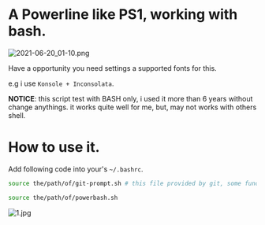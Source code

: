 # A Powerline like PS1, working with bash.

![2021-06-20_01-10.png](http://zw963.github.io/images/11278115292820.png)

Have a opportunity you need settings a supported fonts for this.

e.g i use `Konsole + Inconsolata`.

__NOTICE__: this script test with BASH only, i used it more than 6 years without change anythings.
it works quite well for me, but, may not works with others shell.

# How to use it.

Add following code into your's `~/.bashrc`.

```sh
source the/path/of/git-prompt.sh # this file provided by git, some func used in PS1

source the/path/of/powerbash.sh
```

![1.jpg](https://zw963.github.io/images/158452164014558.jpg)
